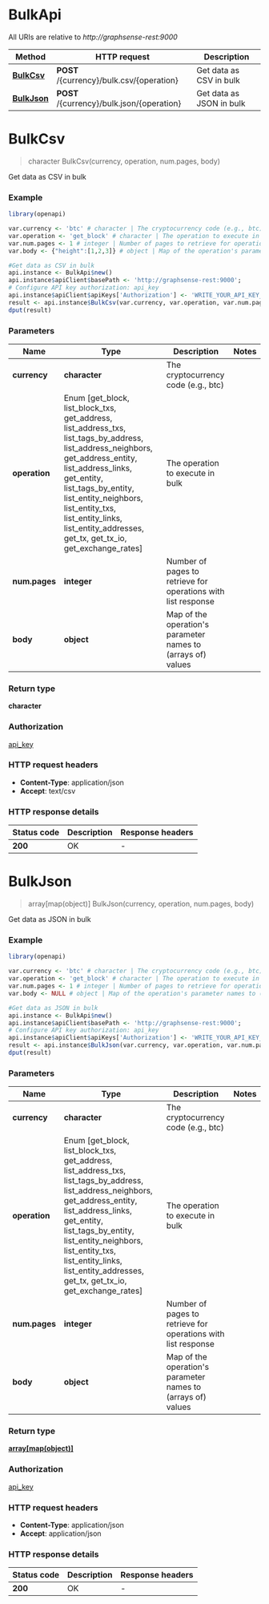 # BulkApi

All URIs are relative to *http://graphsense-rest:9000*

Method | HTTP request | Description
------------- | ------------- | -------------
[**BulkCsv**](BulkApi.md#BulkCsv) | **POST** /{currency}/bulk.csv/{operation} | Get data as CSV in bulk
[**BulkJson**](BulkApi.md#BulkJson) | **POST** /{currency}/bulk.json/{operation} | Get data as JSON in bulk


# **BulkCsv**
> character BulkCsv(currency, operation, num.pages, body)

Get data as CSV in bulk

### Example
```R
library(openapi)

var.currency <- 'btc' # character | The cryptocurrency code (e.g., btc)
var.operation <- 'get_block' # character | The operation to execute in bulk
var.num.pages <- 1 # integer | Number of pages to retrieve for operations with list response
var.body <- {"height":[1,2,3]} # object | Map of the operation's parameter names to (arrays of) values

#Get data as CSV in bulk
api.instance <- BulkApi$new()
api.instance$apiClient$basePath <- 'http://graphsense-rest:9000';
# Configure API key authorization: api_key
api.instance$apiClient$apiKeys['Authorization'] <- 'WRITE_YOUR_API_KEY_HERE';
result <- api.instance$BulkCsv(var.currency, var.operation, var.num.pages, var.body)
dput(result)
```

### Parameters

Name | Type | Description  | Notes
------------- | ------------- | ------------- | -------------
 **currency** | **character**| The cryptocurrency code (e.g., btc) | 
 **operation** | Enum [get_block, list_block_txs, get_address, list_address_txs, list_tags_by_address, list_address_neighbors, get_address_entity, list_address_links, get_entity, list_tags_by_entity, list_entity_neighbors, list_entity_txs, list_entity_links, list_entity_addresses, get_tx, get_tx_io, get_exchange_rates] | The operation to execute in bulk | 
 **num.pages** | **integer**| Number of pages to retrieve for operations with list response | 
 **body** | **object**| Map of the operation&#39;s parameter names to (arrays of) values | 

### Return type

**character**

### Authorization

[api_key](../README.md#api_key)

### HTTP request headers

 - **Content-Type**: application/json
 - **Accept**: text/csv

### HTTP response details
| Status code | Description | Response headers |
|-------------|-------------|------------------|
| **200** | OK |  -  |

# **BulkJson**
> array[map(object)] BulkJson(currency, operation, num.pages, body)

Get data as JSON in bulk

### Example
```R
library(openapi)

var.currency <- 'btc' # character | The cryptocurrency code (e.g., btc)
var.operation <- 'get_block' # character | The operation to execute in bulk
var.num.pages <- 1 # integer | Number of pages to retrieve for operations with list response
var.body <- NULL # object | Map of the operation's parameter names to (arrays of) values

#Get data as JSON in bulk
api.instance <- BulkApi$new()
api.instance$apiClient$basePath <- 'http://graphsense-rest:9000';
# Configure API key authorization: api_key
api.instance$apiClient$apiKeys['Authorization'] <- 'WRITE_YOUR_API_KEY_HERE';
result <- api.instance$BulkJson(var.currency, var.operation, var.num.pages, var.body)
dput(result)
```

### Parameters

Name | Type | Description  | Notes
------------- | ------------- | ------------- | -------------
 **currency** | **character**| The cryptocurrency code (e.g., btc) | 
 **operation** | Enum [get_block, list_block_txs, get_address, list_address_txs, list_tags_by_address, list_address_neighbors, get_address_entity, list_address_links, get_entity, list_tags_by_entity, list_entity_neighbors, list_entity_txs, list_entity_links, list_entity_addresses, get_tx, get_tx_io, get_exchange_rates] | The operation to execute in bulk | 
 **num.pages** | **integer**| Number of pages to retrieve for operations with list response | 
 **body** | **object**| Map of the operation&#39;s parameter names to (arrays of) values | 

### Return type

[**array[map(object)]**](map.md)

### Authorization

[api_key](../README.md#api_key)

### HTTP request headers

 - **Content-Type**: application/json
 - **Accept**: application/json

### HTTP response details
| Status code | Description | Response headers |
|-------------|-------------|------------------|
| **200** | OK |  -  |


